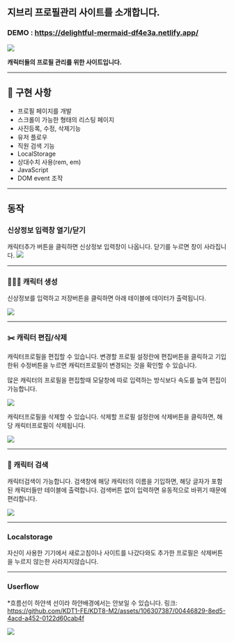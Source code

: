## 지브리 프로필관리 사이트를 소개합니다.

### DEMO : https://delightful-mermaid-df4e3a.netlify.app/

![](https://velog.velcdn.com/images/codiee/post/39d015ad-a794-4bd9-babe-53859ffa56a3/image.PNG)

**캐릭터들의 프로필 관리를 위한 사이트입니다.**

<hr/>

## 📌 구현 사항
- 프로필 페이지를 개발
- 스크롤이 가능한 형태의 리스팅 페이지
- 사진등록, 수정, 삭제기능
- 유저 플로우
- 직원 검색 기능
- LocalStorage
- 상대수치 사용(rem, em)
- JavaScript
- DOM event 조작

<hr/>

## 동작

### 신상정보 입력창 열기/닫기

캐릭터추가 버튼을 클릭하면 신상정보 입력창이 나옵니다. 닫기를 누르면 창이 사라집니다.
![](https://velog.velcdn.com/images/codiee/post/236d99f2-65c2-4c1a-813c-7e2b1d806736/image.gif)

<hr/>

### 🙍🏻‍♂️ 캐릭터 생성

신상정보를 입력하고 저장버튼을 클릭하면 아래 테이블에 데이터가 출력됩니다.

![](https://velog.velcdn.com/images/codiee/post/2c55ea67-873a-4d9f-8bb6-389179234fd3/image.gif)

<hr/>

### ✂️ 캐릭터 편집/삭제

캐릭터프로필을 편집할 수 있습니다. 변경할 프로필 설정란에 편집버튼을 클릭하고 기입한뒤 수정버튼을 누르면 캐릭터프로필이 변경되는 것을 확인할 수 있습니다.

많은 캐릭터의 프로필을 편집할때 모달창에 따로 입력하는 방식보다 속도를 높여 편집이 가능합니다.

![](https://velog.velcdn.com/images/codiee/post/5df3d7ad-2a23-4b6c-a1c7-d2e1d6bbc807/image.gif)

캐릭터프로필을 삭제할 수 있습니다. 삭제할 프로필 설정란에 삭제버튼을 클릭하면,
해당 캐릭터프로필이 삭제됩니다.

![](https://velog.velcdn.com/images/codiee/post/4d4e51f8-41bb-4891-9226-03fece866116/image.gif)

<hr/>

### 🔎 캐릭터 검색

캐릭터검색이 가능합니다. 검색창에 해당 캐릭터의 이름을 기입하면, 해당 글자가 포함된 캐릭터들만 테이블에 출력합니다. 검색버튼 없이 입력하면 유동적으로 바뀌기 때문에 편리합니다.

![](https://velog.velcdn.com/images/codiee/post/dfbc47b3-e261-41c9-a21e-d99973814a61/image.gif)

<hr/>

### Localstorage

자신이 사용한 기기에서 새로고침이나 사이트를 나갔다와도 추가한 프로필은 삭제버튼을 누르지 않는한 사라지지않습니다.

<hr/>

### Userflow

*흐름선이 하얀색 선이라 하얀배경에서는 안보일 수 있습니다.
링크: https://github.com/KDT1-FE/KDT8-M2/assets/106307387/00446829-8ed5-4acd-a452-0122d60cab4f

![](https://velog.velcdn.com/images/codiee/post/91551f7b-29e0-47df-806d-65df525a5490/image.png)
